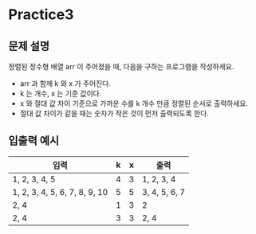 Practice3
===

문제 설명
---

정렬된 정수형 배열 arr 이 주어졌을 때, 다음을 구하는 프로그램을 작성하세요.
* arr 과 함께 k 와 x 가 주어진다.
* k 는 개수, x 는 기준 값이다.
* x 와 절대 값 차이 기준으로 가까운 수를 k 개수 만큼 정렬된 순서로 출력하세요.
* 절대 값 차이가 같을 때는 숫자가 작은 것이 먼저 출력되도록 한다.


입출력 예시
---
|입력|k|x|출력|
|---|---|---|---|
|1, 2, 3, 4, 5|4|3|1, 2, 3, 4|
|1, 2, 3, 4, 5, 6, 7, 8, 9, 10|5|5|3, 4, 5, 6, 7|
|2, 4|1|3|2|
|2, 4|3|3|2, 4|

